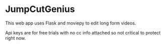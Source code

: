 # JumpCutGenius

This web app uses Flask and moviepy to edit long form videos.

Api keys are for free trials with no cc info attached so not critical to protect right now.
